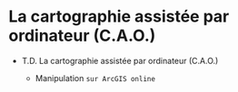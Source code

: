 # La cartographie assistée par ordinateur (C.A.O.)

- T.D. La cartographie assistée par ordinateur (C.A.O.)

	- Manipulation `sur ArcGIS online`


